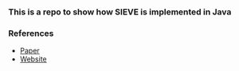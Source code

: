 ### This is a repo to show how SIEVE is implemented in Java

### References
- [Paper](https://junchengyang.com/publication/nsdi24-SIEVE.pdf)
- [Website](https://cachemon.github.io/SIEVE-website/)